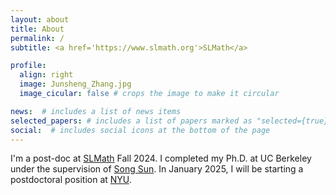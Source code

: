 ```yaml
---
layout: about
title: About
permalink: /
subtitle: <a href='https://www.slmath.org'>SLMath</a>

profile:
  align: right
  image: Junsheng_Zhang.jpg
  image_cicular: false # crops the image to make it circular

news:  # includes a list of news items
selected_papers: # includes a list of papers marked as "selected={true}"
social:  # includes social icons at the bottom of the page
---
```


I'm a post-doc at [SLMath](https://www.slmath.org) Fall 2024. I completed my Ph.D. at UC Berkeley under the supervision of [Song Sun](https://math.berkeley.edu/people/faculty/song-sun). In January 2025, I will be starting a postdoctoral position at [NYU](https://cims.nyu.edu/dynamic/).
